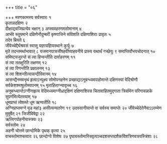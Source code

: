 +++
title = "०६"

+++
मरणकामस्य सर्वस्वारः १  
कृतान्नदक्षिणः २  
दीक्षाद्यवजिघ्रत्येव भक्षान् ३
अप्स्ववहरणमसोमानाम् ४  
आर्भवे स्तूयमाने दक्षिणेनौदुम्बरीं कृष्णाजिने
संविशति दक्षिणाशिराः प्रावृतः ५  
तदेव म्रियते ६  
जीवेच्चेद्दैर्घश्रवसं
स्वासु यज्ञायज्ञियस्थाने कुर्युः ७  
मृते तदन्तमर्थाभावात् ८
यजमानपात्रर्जीषहवींष्याहवनीये प्रास्य यथार्थं गच्छेयुः ९
समाप्तिर्वोभयचोदनात् १०  
समिष्टयजुरन्ते सं त्वा हिन्वन्तीति
दार्वाहरणम् ११  
सं त्वा ततक्षुरिति तक्षणम् १२  
सं त्वा रिणन्तीति
प्रक्षालनम् १३  
सं त्वा शिशन्तीत्यासन्दीविवानम् १४  
आसन्द्यैनमवभृथं
हृत्वाऽभ्युक्ष्य सोमोपनहनेन प्रच्छाद्याऽनूबन्ध्यवपाहोमान्ते
दक्षिणस्यां वेदिश्रोणौ सर्वकेशश्मश्रुलोमवपनम् १५
मृताहिताग्न्यावृच्च १६  
अनूबन्ध्यान्तेऽग्नीनाहृत्य
वेदिमध्यमाग्नीध्राद्दक्षिणं दक्षिणाशिरस
चितावाहितमुद्गाता त्रिर्यामेन परिगायन्नाके
सुपर्णमित्येतस्याम् १७  
धूमप्राप्तं त्वेषस्ते
धूम ऋण्वतीति १८  
अग्निप्राप्तमग्ने मृड महां३ असीत्यन्यतरेण १९
उदवसानीयान्ते वा सर्वस्य समाप्तेः २०
जीवेच्चेदेतेनैवाऽऽरम्भेण मुमूर्षेत् २१
जिजीविषेद्वा २२  
ऋत्विगपोहनीयास्त्रयः २३  
सर्वस्तोमः
२४  
अहनी चोत्तमे छान्दोमिके पृथक् कृत्वा २५  
वाचस्तोमाश्चत्वारः २६
छान्दोग्ये विशेषः २७
पृष्ठ्यस्तोमास्त्रिवृत्पञ्चदशसप्तदशैकविंशत्रिणवत्रयस्त्रिंशाः
२८  
